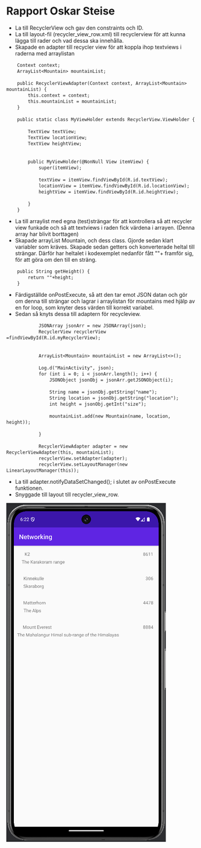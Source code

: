 
# Rapport Oskar Steise

- La till RecyclerView och gav den constraints och ID.
- La till layout-fil (recycler_view_row.xml) till recyclerview för att kunna lägga till rader och vad dessa ska innehålla. 
- Skapade en adapter till recycler view för att koppla ihop textviews i raderna med arraylistan 
```
    Context context;
    ArrayList<Mountain> mountainList;

    public RecyclerViewAdapter(Context context, ArrayList<Mountain> mountainList) {
        this.context = context;
        this.mountainList = mountainList;
    }

    public static class MyViewHolder extends RecyclerView.ViewHolder {

        TextView textView;
        TextView locationView;
        TextView heightView;


        public MyViewHolder(@NonNull View itemView) {
            super(itemView);

            textView = itemView.findViewById(R.id.textView);
            locationView = itemView.findViewById(R.id.locationView);
            heightView = itemView.findViewById(R.id.heightView);

        }
    }
```

- La till arraylist med egna (test)strängar för att kontrollera så att recycler view funkade och så att textviews i raden fick värdena i arrayen. (Denna array har blivit borttagen)
- Skapade arrayList Mountain, och dess class. Gjorde sedan klart variabler som kräves. Skapade sedan getters och konverterade heltal till strängar. Därför har heltalet i kodexemplet nedanför fått ""+ framför sig, för att göra om den till en sträng. 
```
    public String getHeight() {
        return ""+height;
    }
```
- Färdigställde onPostExecute, så att den tar emot JSON datan och gör om denna till strängar och lagrar i arraylistan för mountains med hjälp av en for loop, som knyter dess värden till korrekt variabel.
- Sedan så knyts dessa till adaptern för recycleview.
```
            JSONArray jsonArr = new JSONArray(json);
            RecyclerView recyclerView =findViewById(R.id.myRecyclerView);


            ArrayList<Mountain> mountainList = new ArrayList<>();

            Log.d("MainActivity", json);
            for (int i = 0; i < jsonArr.length(); i++) {
                JSONObject jsonObj = jsonArr.getJSONObject(i);

                String name = jsonObj.getString("name");
                String location = jsonObj.getString("location");
                int height = jsonObj.getInt("size");

                mountainList.add(new Mountain(name, location, height));

            }

            RecyclerViewAdapter adapter = new RecyclerViewAdapter(this, mountainList);
            recyclerView.setAdapter(adapter);
            recyclerView.setLayoutManager(new LinearLayoutManager(this));
```
- La till adapter.notifyDataSetChanged(); i slutet av onPostExecute funktionen.
- Snyggade till layout till recycler_view_row.


![Screenshot of the app](screenshot.png)

